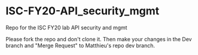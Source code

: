 # ISC-FY20-API_security_mgmt

Repo for the ISC FY20 lab API security and mgmt

Please fork the repo and don't clone it.
Then make your changes in the Dev branch and "Merge Request" to Matthieu's repo dev branch.